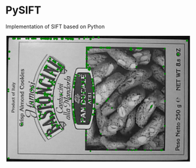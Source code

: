 # PySIFT
Implementation of SIFT based on Python

![image-20250702214823508](./assets/image-20250702214823508.png)
